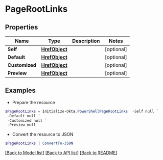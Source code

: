 # PageRootLinks
## Properties

Name | Type | Description | Notes
------------ | ------------- | ------------- | -------------
**Self** | [**HrefObject**](HrefObject.md) |  | [optional] 
**Default** | [**HrefObject**](HrefObject.md) |  | [optional] 
**Customized** | [**HrefObject**](HrefObject.md) |  | [optional] 
**Preview** | [**HrefObject**](HrefObject.md) |  | [optional] 

## Examples

- Prepare the resource
```powershell
$PageRootLinks = Initialize-Okta.PowerShellPageRootLinks  -Self null `
 -Default null `
 -Customized null `
 -Preview null
```

- Convert the resource to JSON
```powershell
$PageRootLinks | ConvertTo-JSON
```

[[Back to Model list]](../README.md#documentation-for-models) [[Back to API list]](../README.md#documentation-for-api-endpoints) [[Back to README]](../README.md)

